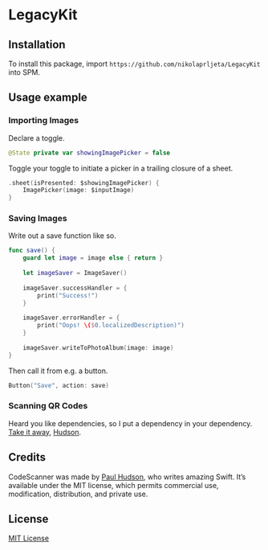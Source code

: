 # LegacyKit

## Installation

To install this package, import `https://github.com/nikolaprljeta/LegacyKit` into SPM.

## Usage example

### Importing Images

Declare a toggle.
```swift
@State private var showingImagePicker = false
```

Toggle your toggle to initiate a picker in a trailing closure of a sheet.
```swift
.sheet(isPresented: $showingImagePicker) {
    ImagePicker(image: $inputImage)
}
```

### Saving Images
Write out a save function like so.
```swift
func save() {
    guard let image = image else { return }
        
    let imageSaver = ImageSaver()
        
    imageSaver.successHandler = {
        print("Success!")
    }
        
    imageSaver.errorHandler = {
        print("Oops! \($0.localizedDescription)")
    }
        
    imageSaver.writeToPhotoAlbum(image: image)
}
```

Then call it from e.g. a button.
```swift
Button("Save", action: save)
```

### Scanning QR Codes
Heard you like dependencies, so I put a dependency in your dependency. [Take it away](https://github.com/twostraws/CodeScanner), [Hudson](https://twitter.com/twostraws?s=21&t=ncXijBxwxCEB_4qcaiQoLA). 

## Credits
CodeScanner was made by [Paul Hudson](https://twitter.com/twostraws?s=21&t=ncXijBxwxCEB_4qcaiQoLA), who writes amazing Swift. It’s available under the MIT license, which permits commercial use, modification, distribution, and private use.

## License
[MIT License](https://choosealicense.com/licenses/mit/)
